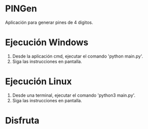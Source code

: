 # PINGen

Aplicación para generar pines de 4 digitos.

# Ejecución Windows

1. Desde la aplicación cmd, ejecutar el comando 'python main.py'.
2. Siga las instrucciones en pantalla.

# Ejecución Linux

1. Desde una terminal, ejecutar el comando 'python3 main.py'.
2. Siga las instrucciones en pantalla.

# Disfruta
